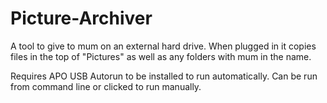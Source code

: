 # Picture-Archiver
A tool to give to mum on an external hard drive. When plugged in it copies files in the top of "Pictures" as well as any folders with mum in the name.

Requires APO USB Autorun to be installed to run automatically. Can be run from command line or clicked to run manually.
